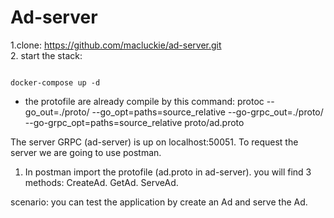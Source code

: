 # Ad-server
1.clone:
https://github.com/macluckie/ad-server.git  
2. start the stack: 

```console

docker-compose up -d

```
- the protofile are already compile by this command: 
protoc --go_out=./proto/ --go_opt=paths=source_relative --go-grpc_out=./proto/ 
--go-grpc_opt=paths=source_relative proto/ad.proto


The server GRPC (ad-server) is up on  localhost:50051.
To request the server we are going to use postman.
1. In postman import the protofile (ad.proto in ad-server). 
you will find 3 methods: 
CreateAd.
GetAd.
ServeAd. 

scenario:
you can test the application by create an Ad and serve the Ad. 
